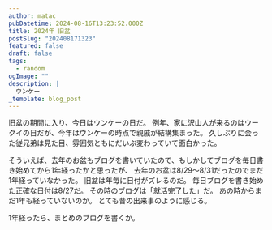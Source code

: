 ```yaml
---
author: matac
pubDatetime: 2024-08-16T13:23:52.000Z
title: 2024年 旧盆
postSlug: "202408171323"
featured: false
draft: false
tags:
  - random
ogImage: ""
description: |
  ウンケー
_template: blog_post
---
```


旧盆の期間に入り、今日はウンケーの日だ。
例年、家に沢山人が来るのはウークイの日だが、今年はウンケーの時点で親戚が結構集まった。
久しぶりに会った従兄弟は見た目、雰囲気ともにだいぶ変わっていて面白かった。

そういえば、去年のお盆もブログを書いていたので、もしかしてブログを毎日書き始めてから1年経ったかと思ったが、
去年のお盆は8/29〜8/31だったのでまだ1年経っていなかった。
旧盆は年毎に日付がズレるのだ。
毎日ブログを書き始めた正確な日付は8/27だ。
その時のブログは「[就活完了した](job-hunting)」だ。
あの時からまだ1年も経っていないのか。
とても昔の出来事のように感じる。

1年経ったら、まとめのブログを書くか。
